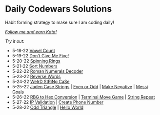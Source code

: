 # Daily Codewars Solutions
Habit forming strategy to make sure I am coding daily!

[_Follow me and earn Kata!_](https://www.codewars.com/users/nuiben)

_Try it out:_
- 5-18-22 [Vowel Count](https://www.codewars.com/kata/54ff3102c1bad923760001f3)
- 5-19-22 [Don't Give Me Five!](https://www.codewars.com/kata/5813d19765d81c592200001a)
- 5-20-22 [Spinning Rings](https://www.codewars.com/kata/59afff65f1c8274f270020f5)
- 5-21-22 [Sort Numbers](https://www.codewars.com/kata/5174a4c0f2769dd8b1000003)
- 5-22-22 [Roman Numerals Decoder](https://www.codewars.com/kata/51b6249c4612257ac0000005)
- 5-23-22 [Reverse Words](https://www.codewars.com/kata/5259b20d6021e9e14c0010d4)
- 5-24-22 [WeIrD StRiNg CaSe](https://www.codewars.com/kata/52b757663a95b11b3d00062d)
- 5-25-22 [Jaden Case Strings](https://www.codewars.com/kata/5390bac347d09b7da40006f6) | [Even or Odd](https://www.codewars.com/kata/53da3dbb4a5168369a0000fe) | [Make Negative](https://www.codewars.com/kata/55685cd7ad70877c23000102) | [Messi Goals](https://www.codewars.com/kata/55f73be6e12baaa5900000d4)
- 5-26-22 [RBG to Hex Conversion](https://www.codewars.com/kata/513e08acc600c94f01000001) | [Terminal Move Game](https://www.codewars.com/kata/563a631f7cbbc236cf0000c2) | [String Repeat](https://www.codewars.com/kata/57a0e5c372292dd76d000d7e)
- 5-27-22 [IP Validation](https://www.codewars.com/kata/515decfd9dcfc23bb6000006) | [Create Phone Number](https://www.codewars.com/kata/525f50e3b73515a6db000b83)
- 5-28-22 [Odd Triangle](https://www.codewars.com/kata/55fd2d567d94ac3bc9000064/train/go/629216841bd1bb8c8adaf0c2) | [Hello World](https://www.codewars.com/kata/523b4ff7adca849afe000035/train/go/629215cfeb816eba633b8944)
